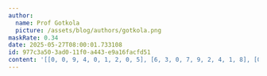 ```yaml
---
author:
  name: Prof Gotkola
  picture: /assets/blog/authors/gotkola.png
maskRate: 0.34
date: 2025-05-27T08:00:01.733108
id: 977c3a50-3ad0-11f0-a443-e9a16facfd51
content: '[[0, 0, 9, 4, 0, 1, 2, 0, 5], [6, 3, 0, 7, 9, 2, 4, 1, 8], [0, 1, 0, 0, 5, 0, 0, 6, 7], [3, 5, 6, 2, 7, 0, 1, 8, 4], [0, 2, 8, 6, 1, 0, 0, 0, 0], [9, 4, 1, 8, 3, 0, 0, 2, 0], [1, 8, 3, 0, 4, 7, 6, 0, 0], [4, 0, 2, 9, 8, 3, 5, 0, 1], [5, 0, 0, 1, 2, 0, 8, 4, 3]]'
---
```

